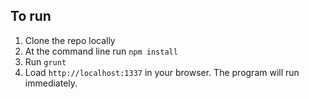 ## To run

1. Clone the repo locally
2. At the command line run `npm install`
3. Run `grunt`
4. Load `http://localhost:1337` in your browser. The program will run immediately.
